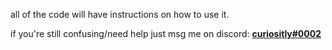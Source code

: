 all of the code will have instructions on how to use it.

if you're still confusing/need help just msg me on discord: [**curiositly#0002**](https://dsc.bio/cr)

